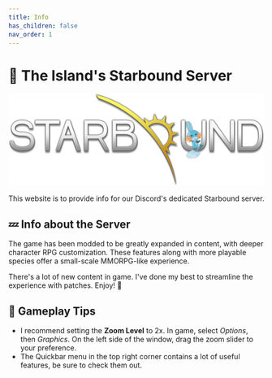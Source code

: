 ```yaml
---
title: Info
has_children: false
nav_order: 1
---
```


# 🚀 The Island's Starbound Server
<img src="starbound.png"/>

This website is to provide info for our Discord's dedicated Starbound server.

## 💤 Info about the Server

The game has been modded to be greatly expanded in content, with deeper character RPG customization. These features along with more playable species offer a small-scale MMORPG-like experience.

There's a lot of new content in game. I've done my best to streamline the experience with patches. Enjoy! 🦧

## 🐥 Gameplay Tips

- I recommend setting the **Zoom Level** to 2x. In game, select *Options*, then *Graphics*. On the left side of the window, drag the zoom slider to your preference.
- The Quickbar menu in the top right corner contains a lot of useful features, be sure to check them out.
